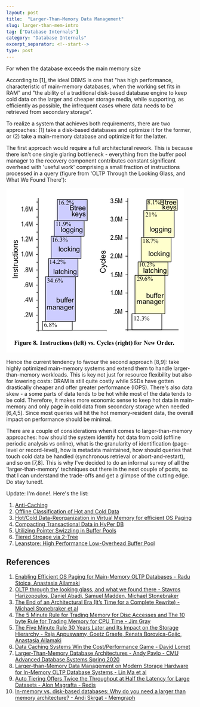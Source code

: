 ```yaml
---
layout: post
title:  "Larger-Than-Memory Data Management"
slug: larger-than-mem-intro
tag: ["Database Internals"]
category: "Database Internals"
excerpt_separator: <!--start-->
type: post
---
```


For when the database exceeds the main memory size

<!--start-->

According to [1], the ideal DBMS is one that "has high performance,
characteristic of main-memory databases, when the working set fits in RAM" and
"the ability of a traditional disk-based database engine to keep cold data on
the larger and cheaper storage media, while supporting, as efficiently as
possible, the infrequent cases where data needs to be retrieved from secondary
storage".

To realize a system that achieves both requirements, there are two approaches:
(1) take a disk-based databases and optimize it for the former, or (2) take a
main-memory database and optimize it for the latter.

The first approach would require a full architectural rework. This is because
there isn't one single glaring bottleneck - everything from the buffer pool
manager to the recovery component contributes constant significant overhead with
'useful work' comprising a small fraction of instructions processed in a query
(figure from 'OLTP Through the Looking Glass, and What We Found There'):

![figure 1](/assets/images/larger_than_mem/oltp_through_the_looking_glass.png)

Hence the current tendency to favour the second approach [8,9]: take highly
optimized main-memory systems and extend them to handle larger-than-memory
workloads. This is key not just for resource flexibility but also for lowering
costs: DRAM is still quite costly while SSDs have gotten drastically cheaper and
offer greater performance (IOPS). There's also data skew - a some parts of data
tends to be hot while most of the data tends to be cold. Therefore, it makes
more economic sense to keep hot data in main-memory and only page in cold data
from secondary storage when needed [6,4,5]. Since most queries will hit the hot
memory-resident data, the overall impact on performance should be minimal.

There are a couple of considerations when it comes to larger-than-memory
approaches: how should the system identify hot data from cold (offline periodic
analysis vs online), what is the granularity of identification (page-level or
record-level), how is metadata maintained, how should queries that touch cold
data be handled (synchronous retrieval or abort-and-restart), and so on [7,8].
This is why I've decided to do an informal survey of all the
'larger-than-memory' techniques out there in the next couple of posts, so that I
can understand the trade-offs and get a glimpse of the cutting edge. Do stay
tuned!.

Update: I'm done!. Here's the list:

1. [Anti-Caching](/blog/anti-caching)
2. [Offline Classification of Hot and Cold Data](/blog/project-siberia-hot-cold-id)
3. [Hot/Cold Data-Reorganization in Virtual Memory for efficient OS Paging](/blog/efficient-os-paging-hot-cold-db)
4. [Compacting Transactional Data in HyPer DB](/blog/hyper-compaction)
5. [Utilizing Pointer Swizzling in Buffer Pools](/blog/pointer-swizzling)
6. [Tiered Stroage via 2-Tree](/blog/two-tree)
7. [Leanstore: High Performance Low-Overhead Buffer Pool](/blog/leanstore)

## References

1. [Enabling Efficient OS Paging for Main-Memory OLTP Databases - Radu Stoica, Anastasia Ailamaki](https://www.inf.ufpr.br/carmem/oficinaBD/artigos2s2013/a7-stoica.pdf)
2. [OLTP through the looking glass, and what we found there - Stavros Harizopoulos, Daniel Abadi, Samuel Madden, Michael Stonebraker](https://dl.acm.org/doi/10.1145/1376616.1376713)
3. [The End of an Architectural Era (It’s Time for a Complete Rewrite) - Michael Stonebraker et al](http://nms.csail.mit.edu/~stavros/pubs/hstore.pdf)
4. [The 5 Minute Rule for Trading Memory for Disc Accesses and The 10 byte Rule for Trading Memory for CPU Time - Jim Gray](https://dl.acm.org/doi/pdf/10.1145/38714.38755)
5. [The Five Minute Rule 30 Years Later and Its Impact on the Storage Hierarchy - Raja Appuswamy, Goetz Graefe, Renata Borovica-Gajic, Anastasia Ailamaki](https://cs-people.bu.edu/mathan/reading-groups/papers-classics/5minrule2019.pdf)
6. [Data Caching Systems Win the Cost/Performance Game - David Lomet](https://www.semanticscholar.org/paper/Data-Caching-Systems-Win-the-Cost-Performance-Game.-Lomet/c8d099c4d3b441e9c1b83a6af46b484afc4979bc)
7. [Larger-Than-Memory Database Architectures - Andy Pavlo - CMU Advanced Database Systems Spring 2020](https://www.youtube.com/watch?v=oVro2uEzQ9s)
8. [Larger-than-Memory Data Management on Modern Storage Hardware for In-Memory OLTP Database Systems - Lin Ma et al](https://dl.acm.org/doi/pdf/10.1145/2933349.2933358)
9. [Auto Tiering Offers Twice the Throughput at Half the Latency for Large Datasets - Alon Magrafta - Redis](https://redis.io/blog/introducing-auto-tiering/)
10. [In-memory vs. disk-based databases: Why do you need a larger than memory architecture? - Andi Skrgat - Memgraph](https://memgraph.com/blog/in-memory-vs-disk-based-databases-larger-than-memory-architecture)
